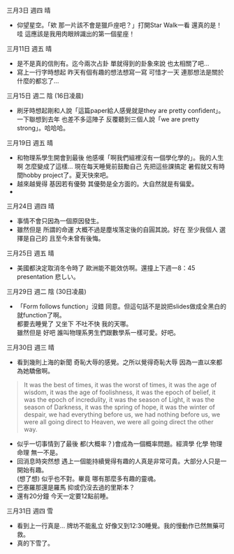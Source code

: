 
三月3日 週四 晴
- 仰望星空。「欸 那一片該不會是獵戶座吧？」打開Star Walk一看 還真的是！  
哇 這應該是我用肉眼辨識出的第一個星座！

三月11日 週五 晴
- 是不是真的信則有。迄今兩次占卦 單就得到的卦象來說 也太相關了吧... 
- 寫上一行字時想起 昨天有個有趣的想法想寫一寫 可惜才一天 連那想法是關於什麼的都忘了...

三月15日 週二 陰 (16日凌晨)
- 刷牙時想起剛和人說「這篇paper給人感覺就是they are pretty confident」。一下聯想到去年 也差不多這陣子 反覆聽到三個人說「we are pretty strong」。哈哈哈。

三月19日 週五 晴
- 和物理系學生開會到最後 他感嘆「啊我們組裡沒有一個學化學的」。我的人生啊 怎麼變成了這樣... 現在每天睡覺前鼓勵自己 先把這些課搞定 暑假就又有時間hobby project了。夏天快來吧。
- 越來越覺得 基因若有優勢 其優勢是全方面的。大自然就是有偏愛。
- 
三月24日 週四 晴
- 事情不會只因為一個原因發生。
- 雖然但是 所謂的命運 大概不過是塵埃落定後的自圓其說。好在 至少我個人 選擇是自己的 且至今未曾有後悔。

三月25日 週五 晴
- 美國都決定取消冬令時了 歐洲能不能效仿啊。還撞上下週一8：45 presentation 悲しい。

三月29日 週二 陰 (30日凌晨)
- 「Form follows function」沒錯 同意。但這句話不是說把slides做成全黑白的就function了啊。  
都要去睡覺了 又坐下 不吐不快 我的天哪。  
雖然但是 好吧 誰叫物理系男生們跟數學系一樣可愛。好吧。

三月30日 週三 晴
- 看到幾則上海的新聞 奇恥大辱的感覺。之所以覺得奇恥大辱 因為一直以來都為她驕傲啊。
> It was the best of times, it was the worst of times, it was the age of wisdom, it was the age of foolishness, it was the epoch of belief, it was the epoch of incredulity, it was the season of Light, it was the season of Darkness, it was the spring of hope, it was the winter of despair, we had everything before us, we had nothing before us, we were all going direct to Heaven, we were all going direct the other way.
- 似乎一切事情到了最後 都(大概率？)會成為一個概率問題。經濟學 化學 物理 命理 無一不是。
- 回消息時突然想 遇上一個能持續覺得有趣的人真是非常可貴。大部分人只是一開始有趣。  
(想了想) 似乎也不對。畢竟 哪有那麼多有趣的靈魂。
- 巴塞羅那還是羅馬 抑或仍沒去過的里斯本？  
- 還有20分鐘 今天一定要12點前睡。

三月31日 週四 雪
- 看到上一行真是... 牌坊不能亂立 好像又到12:30睡覺。我的慢動作已然無藥可救。
- 真的下雪了。
